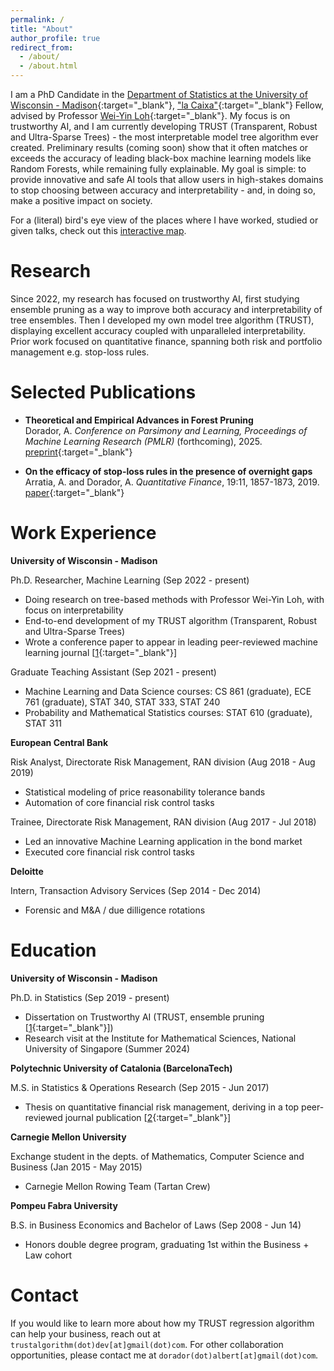 ```yaml
---
permalink: /
title: "About"
author_profile: true
redirect_from: 
  - /about/
  - /about.html
---
```


I am a PhD Candidate in the [Department of Statistics at the University of Wisconsin - Madison](https://stat.wisc.edu/){:target="_blank"}, ["la Caixa"](https://lacaixafoundation.org/en/){:target="_blank"} Fellow, advised by Professor [Wei-Yin Loh](https://pages.stat.wisc.edu/~loh/index.html){:target="_blank"}. My focus is on trustworthy AI, and I am currently developing TRUST (Transparent, Robust and Ultra-Sparse Trees) - the most interpretable model tree algorithm ever created. Preliminary results (coming soon) show that it often matches or exceeds the accuracy of leading black-box machine learning models like Random Forests, while remaining fully explainable. My goal is simple: to provide innovative and safe AI tools that allow users in high-stakes domains to stop choosing between accuracy and interpretability - and, in doing so, make a positive impact on society.

For a (literal) bird's eye view of the places where I have worked, studied or given talks, check out this [interactive map](https://adc-trust-ai.github.io/talkmap.html).

Research
======
Since 2022, my research has focused on trustworthy AI, first studying ensemble pruning as a way to improve both accuracy and interpretability of tree ensembles. Then I developed my own model tree algorithm (TRUST), displaying excellent accuracy coupled with unparalleled interpretability.
Prior work focused on quantitative finance, spanning both risk and portfolio management e.g. stop-loss rules.

Selected Publications
======

- **Theoretical and Empirical Advances in Forest Pruning**  
  Dorador, A. *Conference on Parsimony and Learning, Proceedings of Machine Learning Research (PMLR)* (forthcoming), 2025.  
  [preprint](https://arxiv.org/abs/2401.05535){:target="_blank"}

- **On the efficacy of stop-loss rules in the presence of overnight gaps**  
  Arratia, A. and Dorador, A. *Quantitative Finance*, 19:11, 1857-1873, 2019.  
  [paper](https://www.tandfonline.com/doi/abs/10.1080/14697688.2019.1605188){:target="_blank"}

Work Experience
======
**University of Wisconsin - Madison**

Ph.D. Researcher, Machine Learning (Sep 2022 - present)
- Doing research on tree-based methods with Professor Wei-Yin Loh, with focus on interpretability
- End-to-end development of my TRUST algorithm (Transparent, Robust and Ultra-Sparse Trees)
- Wrote a conference paper to appear in leading peer-reviewed machine learning journal [[1](https://arxiv.org/abs/2401.05535){:target="_blank"}]

Graduate Teaching Assistant (Sep 2021 - present)
- Machine Learning and Data Science courses: CS 861 (graduate), ECE 761 (graduate), STAT 340, STAT 333, STAT 240
- Probability and Mathematical Statistics courses: STAT 610 (graduate), STAT 311

**European Central Bank**

Risk Analyst, Directorate Risk Management, RAN division (Aug 2018 - Aug 2019)
- Statistical modeling of price reasonability tolerance bands
- Automation of core financial risk control tasks

Trainee, Directorate Risk Management, RAN division (Aug 2017 - Jul 2018)
- Led an innovative Machine Learning application in the bond market
- Executed core financial risk control tasks

**Deloitte**

Intern, Transaction Advisory Services (Sep 2014 - Dec 2014)
- Forensic and M&A / due dilligence rotations


Education
======
**University of Wisconsin - Madison**

Ph.D. in Statistics (Sep 2019 - present)
- Dissertation on Trustworthy AI (TRUST, ensemble pruning [[1](https://arxiv.org/abs/2401.05535){:target="_blank"}])
- Research visit at the Institute for Mathematical Sciences, National University of Singapore (Summer 2024)

**Polytechnic University of Catalonia (BarcelonaTech)**

M.S. in Statistics & Operations Research (Sep 2015 - Jun 2017)
- Thesis on quantitative financial risk management, deriving in a top peer-reviewed journal publication [[2](https://www.tandfonline.com/doi/abs/10.1080/14697688.2019.1605188){:target="_blank"}]

**Carnegie Mellon University**

Exchange student in the depts. of Mathematics, Computer Science and Business (Jan 2015 - May 2015)
- Carnegie Mellon Rowing Team (Tartan Crew)

**Pompeu Fabra University**

B.S. in Business Economics and Bachelor of Laws (Sep 2008 - Jun 14)
- Honors double degree program, graduating 1st within the Business + Law cohort


Contact
======
If you would like to learn more about how my TRUST regression algorithm can help your business, reach out at `trustalgorithm(dot)dev[at]gmail(dot)com`. For other collaboration opportunities, please contact me at `dorador(dot)albert[at]gmail(dot)com`.
